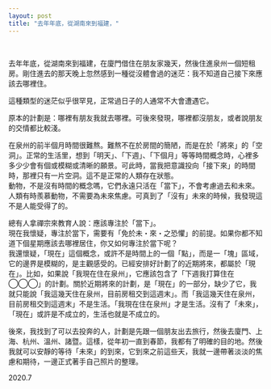 ```yaml
---
layout: post
title: "去年年底，從湖南來到福建，"
---
```


  
&nbsp;
&nbsp;



去年年底，從湖南來到福建，在廈門借住在朋友家幾天，然後住進泉州一個短租房。剛住進去的那天晚上忽然感到一種從沒體會過的迷茫：我不知道自己接下來應該去哪裡住。

這種類型的迷茫似乎很罕見，正常過日子的人通常不大會遭遇它。

原本的計劃是：哪裡有朋友我就去哪裡。可後來發現，哪裡都沒朋友，或者說朋友的交情都比較淺。

在泉州的前半個月時間很難熬。難熬不在於房間的簡陋，而是在於「將來」的「空洞」。正常的生活里，想到「明天」、「下週」、「下個月」等等時間概念時，心裡多多少少會有個或模糊或清晰的願景。可此時，當我把意識投向「接下來」的時間時，那裡只有一片空洞。這不是正常的人類存在狀態。
<br>
動物，不是沒有時間的概念嗎，它們永遠只活在「當下」，不會考慮過去和未來。人類有時羨慕動物，不需要為未來焦慮。可真到了「沒有」未來的時候，我發現這不是人能受得了的。

總有人拿禪宗來教育人說：應該專注於「當下」。
<br>
現在我懷疑，專注於當下，需要有「免於未・來・之恐懼」的前提。如果你都不知道下個星期應該去哪裡居住，你又如何專注於當下呢？
<br>
我還懷疑，「現在」這個概念，或許不是時間上的一個「點」，而是一「塊」區域，它的邊界是模糊的，是主觀感受的。已經安排好計劃了的近期將來，都屬於「現在」。比如，如果說「我現在住在泉州」，它應該包含了「下週我打算住在◯◯◯」的計劃。關於近期將來的計劃，是「現在」的一部分，缺少了它，我就只能說「我這幾天住在泉州，目前房租交到這週末」。而「我這幾天住在泉州，目前房租交到這週末」不是生活。「我現在住在泉州」才是生活。沒有了「未來」，「現在」或許是不成立的，生活也就是不成立的。

後來，我找到了可以去投奔的人，計劃是先跟一個朋友出去旅行，然後去廈門、上海、杭州、溫州、諸暨。這樣，從年初一直到春節，我都有了明確的目的地。然後我就可以安靜的等待「未來」的到來，它到來之前這些天，我就一邊帶著淡淡的焦慮和期待，一邊正式著手自己照片的整理。
 
2020.7